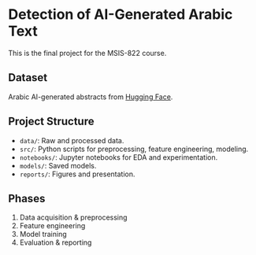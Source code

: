 # Detection of AI-Generated Arabic Text

This is the final project for the MSIS-822 course.

## Dataset
Arabic AI-generated abstracts from [Hugging Face](https://huggingface.co/datasets/KFUPM-JRCAI/arabic-generated-abstracts).

## Project Structure
- `data/`: Raw and processed data.
- `src/`: Python scripts for preprocessing, feature engineering, modeling.
- `notebooks/`: Jupyter notebooks for EDA and experimentation.
- `models/`: Saved models.
- `reports/`: Figures and presentation.

## Phases
1. Data acquisition & preprocessing
2. Feature engineering
3. Model training
4. Evaluation & reporting
